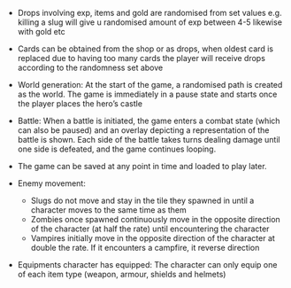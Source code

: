* Drops involving exp, items and gold are randomised from set values e.g. killing a slug will give u randomised amount of exp between 4-5 likewise with gold etc

* Cards can be obtained from the shop or as drops, when oldest card is replaced due to having too many cards the player will receive drops according to the randomness set above


* World generation: At the start of the game, a randomised path is created as the world. The game is immediately in a pause state and starts once the player places the hero’s castle

* Battle: When a battle is initiated, the game enters a combat state (which can also be paused) and an overlay depicting a representation of the battle is shown. Each side of the battle takes turns dealing damage until one side is defeated, and the game continues looping.

* The game can be saved at any point in time and loaded to play later.

* Enemy movement:
    - Slugs do not move and stay in the tile they spawned in until a character moves to the same time as them
    - Zombies once spawned continuously move in the opposite direction of the character (at half the rate) until encountering the character
    - Vampires initially move in the opposite direction of the character at double the rate. If it encounters a campfire, it reverse direction

* Equipments character has equipped: The character can only equip one of each item type (weapon, armour, shields and helmets)
